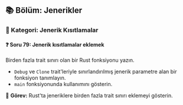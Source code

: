 ## 📚 Bölüm: Jenerikler  
### 🔹 Kategori: Jenerik Kısıtlamalar  
#### ❓ Soru 79: Jenerik kısıtlamalar eklemek

Birden fazla trait sınırı olan bir Rust fonksiyonu yazın.

- `Debug` ve `Clone` trait'leriyle sınırlandırılmış jenerik parametre alan bir fonksiyon tanımlayın.
- `main` fonksiyonunda kullanımını gösterin.

🔧 **Görev:** Rust'ta jeneriklere birden fazla trait sınırı eklemeyi gösterin.

